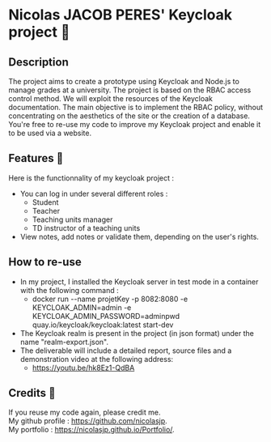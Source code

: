 # Nicolas JACOB PERES' Keycloak project 🔐

## Description 
The project aims to create a prototype using Keycloak and Node.js to manage grades at a university. 
The project is based on the RBAC access control method. We will exploit the resources of the Keycloak documentation.
The main objective is to implement the RBAC policy, without concentrating on the aesthetics of the site or the creation of a database.\
You're free to re-use my code to improve my Keycloak project and enable it to be used via a website.

## Features 👀
Here is the functionnality of my keycloak project :
- You can log in under several different roles :
    - Student
    - Teacher
    - Teaching units manager
    - TD instructor of a teaching units
- View notes, add notes or validate them, depending on the user's rights.

## How to re-use
- In my project, I installed the Keycloak server in test mode in a container with the following command : 
    - docker run --name projetKey -p 8082:8080 -e KEYCLOAK_ADMIN=admin -e KEYCLOAK_ADMIN_PASSWORD=adminpwd quay.io/keycloak/keycloak:latest start-dev
- The Keycloak realm is present in the project (in json format) under the name "realm-export.json".
- The deliverable will include a detailed report, source files and a demonstration video at the following address: 
    - https://youtu.be/hk8Ez1-QdBA

## Credits 🤝
If you reuse my code again, please credit me.\
My github profile : https://github.com/nicolasjp. \
My portfolio : https://nicolasjp.github.io/Portfolio/.